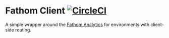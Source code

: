 # Fathom Client [![CircleCI](https://circleci.com/gh/unstacked/fathom-client.svg?style=svg)](https://circleci.com/gh/unstacked/fathom-client)

A simple wrapper around the [Fathom Analytics](https://usefathom.com/) for environments with client-side routing.
